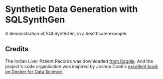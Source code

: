 # Synthetic Data Generation with SQLSynthGen

A demonstration of SQLSynthGen, in a healthcare example.

## Credits

The Indian Liver Patient Records was downloaded [from Kaggle](https://www.kaggle.com/datasets/uciml/indian-liver-patient-records/code). 
And the project's code organisation was inspired by Joshua Cook's [excellent book on Docker for Data Science](https://www.amazon.co.uk/Docker-Data-Science-Extensible-Infrastructure/dp/1484230116).



